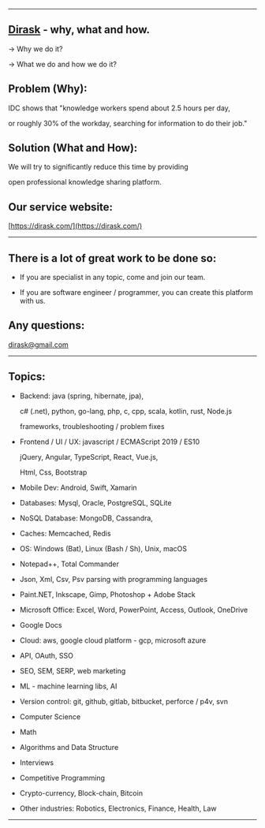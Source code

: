 
----------------------------------------

## [Dirask](https://dirask.com/) - why, what and how.

-> Why we do it?

-> What we do and how we do it?

## Problem (Why):

IDC shows that "knowledge workers spend about 2.5 hours per day,

or roughly 30% of the workday, searching for information to do their job."

## Solution (What and How):

We will try to significantly reduce this time by providing

open professional knowledge sharing platform.

## Our service website:

[https://dirask.com/](https://dirask.com/)

----------------------------------------
## There is a lot of great work to be done so:

+ If you are specialist in any topic, come and join our team.

+ If you are software engineer / programmer, you can create this platform with us.

## Any questions:

dirask@gmail.com

----------------------------------------
## Topics:

+ Backend: java (spring, hibernate, jpa),

    c# (.net), python, go-lang, php, c, cpp, scala, kotlin, rust, Node.js

    frameworks, troubleshooting / problem fixes

+ Frontend / UI / UX: javascript / ECMAScript 2019 / ES10

    jQuery, Angular, TypeScript, React, Vue.js,

    Html, Css, Bootstrap

+ Mobile Dev: Android, Swift, Xamarin

+ Databases: Mysql, Oracle, PostgreSQL, SQLite

+ NoSQL Database: MongoDB, Cassandra,

+ Caches: Memcached, Redis

+ OS: Windows (Bat), Linux (Bash / Sh), Unix, macOS

+ Notepad++, Total Commander

+ Json, Xml, Csv, Psv parsing with programming languages

+ Paint.NET, Inkscape, Gimp, Photoshop + Adobe Stack

+ Microsoft Office: Excel, Word, PowerPoint, Access, Outlook, OneDrive

+ Google Docs

+ Cloud: aws, google cloud platform - gcp, microsoft azure

+ API, OAuth, SSO

+ SEO, SEM, SERP, web marketing

+ ML - machine learning libs, AI

+ Version control: git, github, gitlab, bitbucket, perforce / p4v, svn

+ Computer Science

+ Math

+ Algorithms and Data Structure

+ Interviews

+ Competitive Programming

+ Crypto-currency, Block-chain, Bitcoin

+ Other industries: Robotics, Electronics, Finance, Health, Law

----------------------------------------
